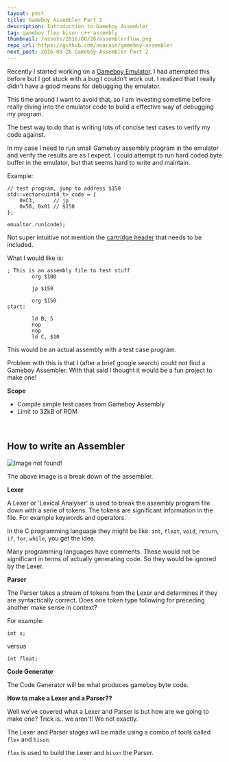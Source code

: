 ```yaml
---
layout: post
title: Gameboy Assembler Part 1
description: Introduction to Gameboy Assembler
tag: gameboy flex bison c++ assembly
thumbnail: /assets/2016/08/26/assemblerflow.png
repo_url: https://github.com/nnarain/gameboy-assembler
next_post: 2016-08-26-Gameboy Assembler Part 2
---
```


Recently I started working on a [Gameboy Emulator](https://github.com/nnarain/gameboy). I had attempted this before but I got stuck with a bug I couldn't work out. I realized that I really didn't have a good means for debugging the emulator.

This time around I want to avoid that, so I am investing sometime before really diving into the emulator code to build a effective way of debugging my program.

The best way to do that is writing lots of concise test cases to verify my code against.

In my case I need to run small Gameboy assembly program in the emulator and verify the results are as I expect. I could attempt to run hard coded byte buffer in the emulator, but that seems hard to write and maintain.

Example:

~~~~~~~~~~~~~~~~~~~~~~~~~~~~~~~~~~~~~~~~~~~~~~~~~~~~~~~~~~~~~~~~~~~~~~~~~~{.cpp}
// test program, jump to address $150
std::vector<uint8_t> code = {
    0xC3,      // jp
    0x50, 0x01 // $150
};

emualtor.run(code);
~~~~~~~~~~~~~~~~~~~~~~~~~~~~~~~~~~~~~~~~~~~~~~~~~~~~~~~~~~~~~~~~~~~~~~~~~~

Not super intuitive not mention the [cartridge header](http://nnarain.github.io/2016/07/21/Gameboy-Specs.html) that needs to be included.

What I would like is:

~~~~~~~~~~~~~~~~~~~~~~~~~~~~~~~~~~~~~~~~~~~~~~~~~~~~~~~~~~~~~~~~~~~~~~~~~~{.asm}
; This is an assembly file to test stuff
        org $100

        jp $150

        org $150
start:

        ld B, 5
        nop
        nop
        ld C, $10

~~~~~~~~~~~~~~~~~~~~~~~~~~~~~~~~~~~~~~~~~~~~~~~~~~~~~~~~~~~~~~~~~~~~~~~~~~

This would be an actual assembly with a test case program.

Problem with this is that I (after a brief google search) could not find a Gameboy Assembler. With that said I thought it would be a fun project to make one!

**Scope**

* Compile simple test cases from Gameboy Assembly
* Limit to 32kB of ROM


<br>

How to write an Assembler
-------------------------

![Image not found!](/assets/2016/08/26/assemblerflow.png)

The above image is a break down of the assembler.

**Lexer**

A Lexer or 'Lexical Analyser' is used to break the assembly program file down with a serie of tokens. The tokens are significant information in the file. For example keywords and operators.

In the C programming language they might be like: `int`, `float`, `void`, `return`, `if`, `for`, `while`, you get the idea.

Many programming languages have comments. These would not be significant in terms of actually generating code. So they would be ignored by the Lexer.


**Parser**

The Parser takes a stream of tokens from the Lexer and determines if they are syntactically correct. Does one token type following for preceding another make sense in context?

For example:

~~~~~~~~~~~~~~~~~~~~~~~~~~~~~{.c}
int x;
~~~~~~~~~~~~~~~~~~~~~~~~~~~~~

versus

~~~~~~~~~~~~~~~~~~~~~~~~~~~~~{.c}
int float;
~~~~~~~~~~~~~~~~~~~~~~~~~~~~~


**Code Generator**

The Code Generator will be what produces gameboy byte code.


**How to make a Lexer and a Parser??**

Well we've covered what a Lexer and Parser is but how are we going to make one? Trick is.. we aren't! We not exactly.

The Lexer and Parser stages will be made using a combo of tools called `flex` and `bison`.

`flex` is used to build the Lexer and `bison` the Parser.
